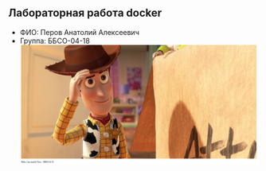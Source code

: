 ## Лабораторная работа docker
- ФИО: Перов Анатолий Алексеевич
- Группа: ББСО-04-18
![Image alt](https://github.com/TokkaPero/OSlab/blob/master/docker/screenshot.jpg?raw=true)
